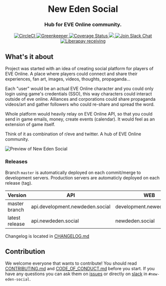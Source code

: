<h1 align="center">
  New Eden Social
</h1>

<h3 align="center">Hub for EVE Online community.</h3>

<div align="center">
  <a target="_blank" href="https://circleci.com/gh/new-eden-social/hub">
    <img src="https://circleci.com/gh/new-eden-social/hub.svg?style=shield" alt="CircleCI" />
  </a>
  <a target="_blank" href="https://greenkeeper.io/">
    <img src="https://badges.greenkeeper.io/new-eden-social/hub.svg" alt="Greenkeeper" />
  </a>
  <a target="_blank" href="https://coveralls.io/github/new-eden-social/hub">
    <img src="https://coveralls.io/repos/github/new-eden-social/hub/badge.svg" alt="Coverage Status" />
  </a>
  <a href="https://microbadger.com/images/newedensocial/api:latest" title="Docker Image Status">
    <img src="https://images.microbadger.com/badges/image/newedensocial/api:latest.svg">
  </a>
  <a target="_blank" href="https://www.fuzzwork.co.uk/tweetfleet-slack-invites/">
    <img src="https://img.shields.io/badge/slack-%23evebook-ff69b4.svg" alt="Join Slack Chat" />
  </a>
  <a target="_blank" href="https://liberapay.com/New-Eden-Social">
    <img alt="Liberapay receiving" src="https://img.shields.io/liberapay/receives/new-eden-social.svg"
    alt="Librepay Donations">
  </a>
</div>

## What's it about
Project was started with an idea of creating social platform for players of EVE Online. A place where players could connect and share their experiences, fan art, images, videos, thoughts, propaganda...

Each "user" would be an actual EVE Online character and you could only login using game's credentials (SSO), this way characters could interact outside of eve online. Alliances and corporations could share propaganda videos/art and gather followers who could re-share and spread the word.

Whole platform would heavily relay on EVE Online API, so that you could send in game emails, money, create events (calendar). It would feel as an extension of game itself.

Think of it as combination of r/eve and twitter. A hub of EVE Online community.

![Preview of New Eden Social](https://i.imgur.com/IqB7JK9.png)

### Releases
Branch `master` is automatically deployed on each commit/merge to development servers. Production servers are automaticly deployed
on each release (tag).

| Version        | API                            | WEB                       |Documentation|
| -------------- | ------------------------------ | ------------------------- |-------------|
| master branch  | api.development.newdeden.social |development.neweden.social | [Development](http://api.development.newdeden.social/docs)
| latest release | api.newdeden.social            |newdeden.social            | [Release](http://api.newdeden.social/docs)

Changelog is located in [CHANGELOG.md](https://github.com/new-eden-social/hub/blob/master/CHANGELOG.md)

## Contribution
We welcome everyone that wants to contribute! You should read [CONTRIBUTING.md](https://github.com/new-eden-social/hub/blob/master/CONTRIBUTING.md) and [CODE_OF_CONDUCT.md](https://github.com/new-eden-social/hub/blob/master/CODE_OF_CONDUCT.md) before you start. If you have any questions you can ask them on [issues](https://github.com/new-eden-social/hub/issues) or directly on [slack](https://www.fuzzwork.co.uk/tweetfleet-slack-invites/) in `#new-eden-social`.
